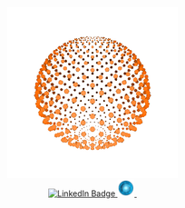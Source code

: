 <div align="center">
<img src="gifs/666_2.gif" width="300" height="300"> <br>
<div id="badges">
  <a href="www.linkedin.com/in/dyachuk-roman">
  <img src="https://img.shields.io/badge/LinkedIn-blue?style=for-the-badge&logo=linkedin&logoColor=white" alt="LinkedIn Badge"/>
  </a>
  <a href="www.linkedin.com/in/dyachuk-roman">
  <img src="gifs/1.gif" width="30" height="30" alt="LinkedIn Badge"/>
  </a>
  <img src="https://komarev.com/ghpvc/?username=asterrus&style=flat-square&color=blue" alt=""/>
</div>
</div>


<!--
<div id="all_gif">
<div align="left">
<img src="gifs//222.gif" width="100" height="100">
<img src="gifs//10_1.gif" width="100" height="100">
<img src="gifs//11.gif" width="100" height="100">
</div>
<div>
<img src="gifs//123.gif" width="100" height="100">
<img src="gifs//133.gif" width="100" height="100">
<img src="gifs//6.gif" width="100" height="100">
</div>
<div>
<img src="gifs//yy3.gif" width="100" height="100">
</div>
</div>

-->
